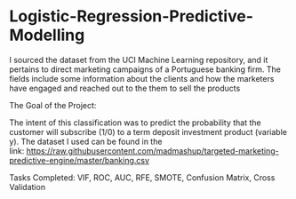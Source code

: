 # Logistic-Regression-Predictive-Modelling
I sourced the dataset from the UCI Machine Learning repository, and it pertains to direct marketing campaigns of a Portuguese banking firm. The fields include some information about the clients and how the marketers have engaged and reached out to the them to sell the products

The Goal of the Project:

The intent of this classification was to predict the probability that the customer will subscribe (1/0) to a term deposit investment product (variable y). The dataset I used can be found in the link: https://raw.githubusercontent.com/madmashup/targeted-marketing-predictive-engine/master/banking.csv

Tasks Completed: VIF, ROC, AUC, RFE, SMOTE, Confusion Matrix, Cross Validation 
